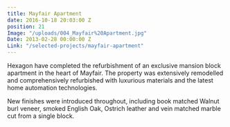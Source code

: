 ```yaml
---
title: Mayfair Apartment
date: 2016-10-18 20:03:00 Z
position: 21
Image: "/uploads/004_Mayfair%20Apartment.jpg"
Date: 2013-02-28 00:00:00 Z
Link: "/selected-projects/mayfair-apartment"
---
```


Hexagon have completed the refurbishment of an exclusive mansion block apartment in the heart of Mayfair. The property was extensively remodelled and comprehensively refurbished with luxurious materials and the latest home automation technologies.

New finishes were introduced throughout, including book matched Walnut burl veneer, smoked English Oak, Ostrich leather and vein matched marble cut from a single block.